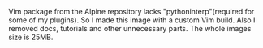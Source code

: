 Vim package from the Alpine repository lacks "pythoninterp"(required for some of my plugins). 
So I made this image with a custom Vim build. Also I removed docs, tutorials and other unnecessary parts. 
The whole images size is 25MB.

